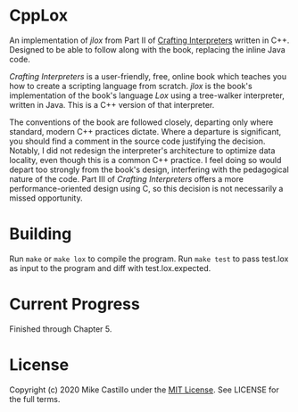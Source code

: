 # CppLox

An implementation of *jlox* from Part II of [Crafting Interpreters](https://www.craftinginterpreters.com/) written in C++. Designed to be able to follow along with the book, replacing the inline Java code.

*Crafting Interpreters* is a user-friendly, free, online book which teaches you how to create a scripting language from scratch. *jlox* is the book's implementation of the book's language *Lox* using a tree-walker interpreter, written in Java. This is a C++ version of that interpreter.

The conventions of the book are followed closely, departing only where standard, modern C++ practices dictate. Where a departure is significant, you should find a comment in the source code justifying the decision. Notably, I did not redesign the interpreter's architecture to optimize data locality, even though this is a common C++ practice. I feel doing so would depart too strongly from the book's design, interfering with the pedagogical nature of the code. Part III of *Crafting Interpreters* offers a more performance-oriented design using C, so this decision is not necessarily a missed opportunity.


# Building

Run `make` or `make lox` to compile the program. Run `make test` to pass test.lox as input to the program and diff with test.lox.expected.


# Current Progress

Finished through Chapter 5.


# License

Copyright (c) 2020 Mike Castillo under the [MIT License](https://choosealicense.com/licenses/mit/). See LICENSE for the full terms.

